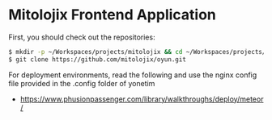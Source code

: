 # Mitolojix Frontend Application

First, you should check out the repositories:

```bash
$ mkdir -p ~/Workspaces/projects/mitolojix && cd ~/Workspaces/projects/mitolojix/
$ git clone https://github.com/mitolojix/oyun.git
```

For deployment environments, read the following and use the nginx config file provided in the .config folder of yonetim

* https://www.phusionpassenger.com/library/walkthroughs/deploy/meteor/

